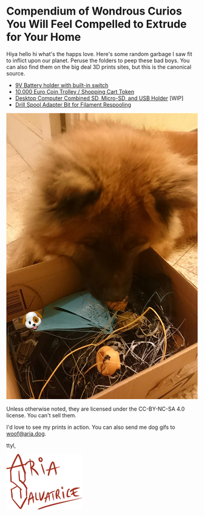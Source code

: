 Compendium of Wondrous Curios You Will Feel Compelled to Extrude for Your Home 
==============================================================================

Hiya hello hi what's the happs love. Here's some random garbage I saw fit to inflict upon our planet. Peruse the folders to peep these bad boys. You can also find them on the big deal 3D prints sites, but this is the canonical source.

- [9V Battery holder with built-in switch](9V%20Battery%20holder%20with%20built-in%20switch/)
- [10,000 Euro Coin Trolley / Shopping Cart Token](10000%20Euro%20Trolley%20Token/)
- [Desktop Computer Combined SD, Micro-SD, and USB Holder](Desktop%20Computer%20Combined%20SD%20Micro-SD%20and%20USB%20Holder/) [WIP]
- [Drill Spool Adapter Bit for Filament Respooling](Drill%20Spool%20Adapter%20Bit%20for%20Filament%20Respooling/)

![My dog, observing all my failed prints](puppy.jpg)

Unless otherwise noted, they are licensed under the CC-BY-NC-SA 4.0 license. You can't sell them. 

I'd love to see my prints in action. You can also send me dog gifs to <woof@aria.dog>.

ttyl,

![Aria Salvatrice](signature.png)